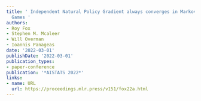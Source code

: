 ```yaml
---
title: ' Independent Natural Policy Gradient always converges in Markov Potential
  Games '
authors:
- Roy Fox
- Stephen M. Mcaleer
- Will Overman
- Ioannis Panageas
date: '2022-03-01'
publishDate: '2022-03-01'
publication_types:
- paper-conference
publication: '*AISTATS 2022*'
links:
- name: URL
  url: https://proceedings.mlr.press/v151/fox22a.html
---
```

